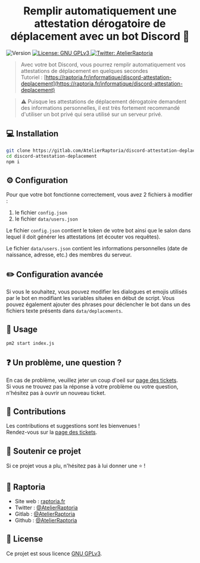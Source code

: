 <h1 align="center">Remplir automatiquement une attestation dérogatoire de déplacement avec un bot Discord 📝</h1>
<p>
  <img alt="Version" src="https://img.shields.io/badge/version-1.0.0-blue.svg?cacheSeconds=2592000" />
  <a href="https://www.gnu.org/licenses/gpl-3.0.html" target="_blank">
    <img alt="License: GNU GPLv3" src="https://img.shields.io/badge/License-GNU GPLv3-yellow.svg" />
  </a>
  <a href="https://twitter.com/AtelierRaptoria" target="_blank">
    <img alt="Twitter: AtelierRaptoria" src="https://img.shields.io/twitter/follow/AtelierRaptoria.svg?style=social" />
  </a>
</p>

> Avec votre bot Discord, vous pourrez remplir automatiquement vos attestations de déplacement en quelques secondes<br />
Tutoriel : [https://raptoria.fr/informatique/discord-attestation-deplacement](https://raptoria.fr/informatique/discord-attestation-deplacement)

> :warning: Puisque les attestations de déplacement dérogatoire demandent des informations personnelles, il est très fortement recommandé d'utiliser un bot privé qui sera utilisé sur un serveur privé.

## 💻 Installation

```sh
git clone https://gitlab.com/AtelierRaptoria/discord-attestation-deplacement.git
cd discord-attestation-deplacement
npm i
```

## ⚙️ Configuration
Pour que votre bot fonctionne correctement, vous avez 2 fichiers à modifier :
1. le fichier `config.json`
2. le fichier `data/users.json`

Le fichier `config.json` contient le token de votre bot ainsi que le salon dans lequel il doit générer les attestations (et écouter vos requêtes).

Le fichier `data/users.json` contient les informations personnelles (date de naissance, adresse, etc.) des membres du serveur.

## ✏️ Configuration avancée

Si vous le souhaitez, vous pouvez modifier les dialogues et emojis utilisés par le bot en modifiant les variables situées en début de script. Vous pouvez également ajouter des phrases pour déclencher le bot dans un des fichiers texte présents dans `data/deplacements`.


## 📘 Usage

```sh
pm2 start index.js
```


## ❓ Un problème, une question ?

En cas de problème, veuillez jeter un coup d'oeil sur [page des tickets](https://gitlab.com/AtelierRaptoria/discord-attestation-deplacement/-/issues).<br />Si vous ne trouvez pas la réponse à votre problème ou votre question, n'hésitez pas à ouvrir un nouveau ticket.

## 🤝 Contributions

Les contributions et suggestions sont les bienvenues !<br />Rendez-vous sur la [page des tickets](https://gitlab.com/AtelierRaptoria/discord-attestation-deplacement/-/issues).

## 🤩 Soutenir ce projet

Si ce projet vous a plu, n'hésitez pas à lui donner une ⭐️ !

## 💃 Raptoria

- Site web : [raptoria.fr](https://raptoria.fr)
- Twitter : [@AtelierRaptoria](https://twitter.com/AtelierRaptoria)
- Gitlab : [@AtelierRaptoria](https://gitlab.com/AtelierRaptoria)
- Github : [@AtelierRaptoria](https://github.com/AtelierRaptoria)

## 📝 License

Ce projet est sous licence [GNU GPLv3](https://www.gnu.org/licenses/gpl-3.0.html).
